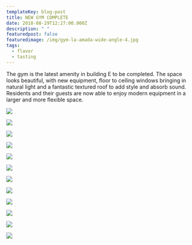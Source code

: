 ```yaml
---
templateKey: blog-post
title: NEW GYM COMPLETE
date: 2018-08-29T12:27:00.000Z
description: " "
featuredpost: false
featuredimage: /img/gym-la-amada-wide-angle-4.jpg
tags:
  - flavor
  - tasting
---
```

The gym is the latest amenity in building E to be completed. The space looks beautiful, with new equipment, floor to ceiling windows bringing in natural light and a fantastic textured roof to add style and absorb sound. Residents and their guests are now able to enjoy modern equipment in a larger and more flexible space.

[![](https://www.laamada.com/wp-content/uploads/2018/08/GYM-LA-AMADA-wide-angle-10-400x284.jpg)](https://www.laamada.com/wp-content/uploads/2018/08/GYM-LA-AMADA-wide-angle-10.jpg)

[![](https://www.laamada.com/wp-content/uploads/2018/08/2-400x284.jpg)](https://www.laamada.com/wp-content/uploads/2018/08/2.jpg)

[![](https://www.laamada.com/wp-content/uploads/2018/08/GYM-LA-AMADA-2-400x284.jpg)](https://www.laamada.com/wp-content/uploads/2018/08/GYM-LA-AMADA-2.jpg)

[![](https://www.laamada.com/wp-content/uploads/2018/08/GYM-LA-AMADA-3-400x284.jpg)](https://www.laamada.com/wp-content/uploads/2018/08/GYM-LA-AMADA-3.jpg)

[![](https://www.laamada.com/wp-content/uploads/2018/08/GYM-LA-AMADA-4-400x284.jpg)](https://www.laamada.com/wp-content/uploads/2018/08/GYM-LA-AMADA-4.jpg)

[![](https://www.laamada.com/wp-content/uploads/2018/08/GYM-LA-AMADA-6-400x284.jpg)](https://www.laamada.com/wp-content/uploads/2018/08/GYM-LA-AMADA-6.jpg)

[![](https://www.laamada.com/wp-content/uploads/2018/08/GYM-LA-AMADA-7-400x284.jpg)](https://www.laamada.com/wp-content/uploads/2018/08/GYM-LA-AMADA-7.jpg)

[![](https://www.laamada.com/wp-content/uploads/2018/08/GYM-LA-AMADA-8-400x284.jpg)](https://www.laamada.com/wp-content/uploads/2018/08/GYM-LA-AMADA-8.jpg)

[![](https://www.laamada.com/wp-content/uploads/2018/08/GYM-LA-AMADA-9-400x284.jpg)](https://www.laamada.com/wp-content/uploads/2018/08/GYM-LA-AMADA-9.jpg)

[![](https://www.laamada.com/wp-content/uploads/2018/08/GYM-LA-AMADA-11-400x284.jpg)](https://www.laamada.com/wp-content/uploads/2018/08/GYM-LA-AMADA-11.jpg)

[![](https://www.laamada.com/wp-content/uploads/2018/08/GYM-LA-AMADA-14-400x284.jpg)](https://www.laamada.com/wp-content/uploads/2018/08/GYM-LA-AMADA-14.jpg)

[![](https://www.laamada.com/wp-content/uploads/2018/08/GYM-LA-AMADA-16-400x284.jpg)](https://www.laamada.com/wp-content/uploads/2018/08/GYM-LA-AMADA-16.jpg)